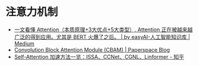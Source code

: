 # 注意力机制

* [一文看懂 Attention（本质原理+3大优点+5大类型）. Attention 正在被越来越广泛的得到应用。尤其是 BERT 火爆了之后。 | by easyAI-人工智能知识库 | Medium](https://medium.com/@pkqiang49/一文看懂-attention-本质原理-3大优点-5大类型-e4fbe4b6d030)
* [Convolution Block Attention Module (CBAM) | Paperspace Blog](https://blog.paperspace.com/attention-mechanisms-in-computer-vision-cbam/)
* [Self-Attention 加速方法一览：ISSA、CCNet、CGNL、Linformer - 知乎](https://zhuanlan.zhihu.com/p/270898373)



